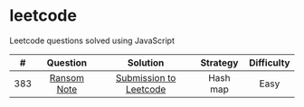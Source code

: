 # leetcode
Leetcode questions solved using JavaScript

| # | Question | Solution | Strategy | Difficulty |
|:---:|:---:|:---:|:---:|:---:|
| 383 | [Ransom Note](https://leetcode.com/problems/ransom-note/) |[Submission to Leetcode](https://leetcode.com/submissions/detail/701247923/) | Hash map | Easy |
